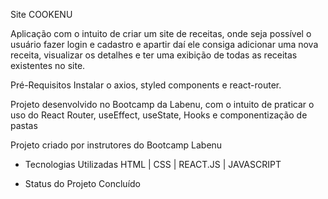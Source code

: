 Site COOKENU

Aplicação com o intuito de criar um site de receitas, onde seja possível
o usuário fazer login e cadastro e apartir daí ele consiga adicionar uma nova receita,
visualizar os detalhes e ter uma exibição de todas as receitas existentes no site. 

Pré-Requisitos
Instalar o axios, styled components e react-router. 

Projeto desenvolvido no Bootcamp da Labenu, com o intuito de praticar o uso do React Router, useEffect,
useState, Hooks e componentização de pastas

Projeto criado por instrutores do Bootcamp Labenu

- Tecnologias Utilizadas
HTML | CSS | REACT.JS | JAVASCRIPT 

- Status do Projeto
Concluído

